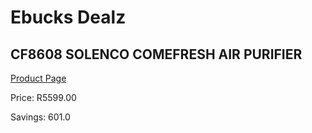 
# Ebucks Dealz
## CF8608 SOLENCO COMEFRESH AIR PURIFIER
[Product Page](https://www.ebucks.com/web/shop/productSelected.do?prodId=319790610&catId=1157551316)

Price: R5599.00

Savings: 601.0


	
